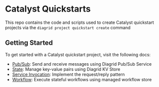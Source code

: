# Catalyst Quickstarts

This repo contains the code and scripts used to create Catalyst quickstart projects via the  `diagrid project quickstart create` command

## Getting Started

To get started with a Catalyst quickstart project, visit the following docs:

- [Pub/Sub](https://diagrid.ws/pubsub-qs): Send and receive messages using Diagrid Pub/Sub Service
- [State](https://diagrid.ws/state-qs): Manage key-value pairs using Diagrid KV Store
- [Service Invocation](https://diagrid.ws/invocation-qs): Implement the request/reply pattern
- [Workflow](https://diagrid.ws/workflow-qs): Execute stateful workflows using managed workflow store
